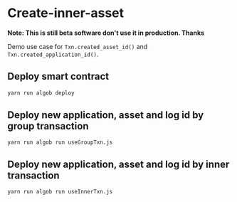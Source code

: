 # Create-inner-asset

**Note: This is still beta software don't use it in production. Thanks**

Demo use case for `Txn.created_asset_id()` and `Txn.created_application_id()`.

## Deploy smart contract 

```bash 
yarn run algob deploy
```


## Deploy new application, asset and log id by group transaction

```
yarn run algob run useGroupTxn.js
```

## Deploy new application, asset and log id by inner transaction 

```
yarn run algob run useInnerTxn.js
```
